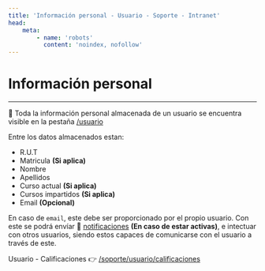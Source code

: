 ```yaml
---
title: 'Información personal - Usuario - Soporte - Intranet'
head:
    meta:
        - name: 'robots'
          content: 'noindex, nofollow'
---
```

# Información personal
* * *

🔗 Toda la información personal almacenada de un usuario se encuentra visible
en la pestaña [/usuario](/usuario)

Entre los datos almacenados estan:

- R.U.T
- Matricula **(Si aplica)**
- Nombre
- Apellidos
- Curso actual **(Si aplica)**
- Cursos impartidos **(Si aplica)**
- Email **(Opcional)**

En caso de `email`, este debe ser proporcionado por el propio usuario. Con este se podrá
envíar 🔔 [notificaciones]('/usuario/notificaciones') **(En caso de estar activas)**, e intectuar
con otros usuarios, siendo estos capaces de comunicarse con el usuario a través de este.

Usuario - Calificaciones 👉 [/soporte/usuario/calificaciones](/soporte/usuario/calificaciones)
